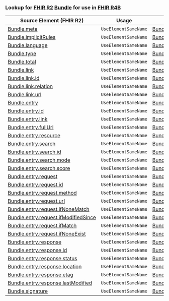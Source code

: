 ### Lookup for [FHIR R2](https://hl7.org/fhir/DSTU2/) [Bundle](https://hl7.org/fhir/DSTU2/Bundle.html) for use in [FHIR R4B](https://hl7.org/fhir/R4B/)

| Source Element (FHIR R2) | Usage | Target |
| -------------- | ----- | ------ |
| [Bundle.meta](https://hl7.org/fhir/DSTU2/Bundle.html#resource) | `UseElementSameName` | [Bundle.meta](https://hl7.org/fhir/R4B/Bundle.html#resource) |
| [Bundle.implicitRules](https://hl7.org/fhir/DSTU2/Bundle.html#resource) | `UseElementSameName` | [Bundle.implicitRules](https://hl7.org/fhir/R4B/Bundle.html#resource) |
| [Bundle.language](https://hl7.org/fhir/DSTU2/Bundle.html#resource) | `UseElementSameName` | [Bundle.language](https://hl7.org/fhir/R4B/Bundle.html#resource) |
| [Bundle.type](https://hl7.org/fhir/DSTU2/Bundle.html#resource) | `UseElementSameName` | [Bundle.type](https://hl7.org/fhir/R4B/Bundle.html#resource) |
| [Bundle.total](https://hl7.org/fhir/DSTU2/Bundle.html#resource) | `UseElementSameName` | [Bundle.total](https://hl7.org/fhir/R4B/Bundle.html#resource) |
| [Bundle.link](https://hl7.org/fhir/DSTU2/Bundle.html#resource) | `UseElementSameName` | [Bundle.link](https://hl7.org/fhir/R4B/Bundle.html#resource) |
| [Bundle.link.id](https://hl7.org/fhir/DSTU2/Bundle.html#resource) | `UseElementSameName` | [Bundle.link.id](https://hl7.org/fhir/R4B/Bundle.html#resource) |
| [Bundle.link.relation](https://hl7.org/fhir/DSTU2/Bundle.html#resource) | `UseElementSameName` | [Bundle.link.relation](https://hl7.org/fhir/R4B/Bundle.html#resource) |
| [Bundle.link.url](https://hl7.org/fhir/DSTU2/Bundle.html#resource) | `UseElementSameName` | [Bundle.link.url](https://hl7.org/fhir/R4B/Bundle.html#resource) |
| [Bundle.entry](https://hl7.org/fhir/DSTU2/Bundle.html#resource) | `UseElementSameName` | [Bundle.entry](https://hl7.org/fhir/R4B/Bundle.html#resource) |
| [Bundle.entry.id](https://hl7.org/fhir/DSTU2/Bundle.html#resource) | `UseElementSameName` | [Bundle.entry.id](https://hl7.org/fhir/R4B/Bundle.html#resource) |
| [Bundle.entry.link](https://hl7.org/fhir/DSTU2/Bundle.html#resource) | `UseElementSameName` | [Bundle.entry.link](https://hl7.org/fhir/R4B/Bundle.html#resource) |
| [Bundle.entry.fullUrl](https://hl7.org/fhir/DSTU2/Bundle.html#resource) | `UseElementSameName` | [Bundle.entry.fullUrl](https://hl7.org/fhir/R4B/Bundle.html#resource) |
| [Bundle.entry.resource](https://hl7.org/fhir/DSTU2/Bundle.html#resource) | `UseElementSameName` | [Bundle.entry.resource](https://hl7.org/fhir/R4B/Bundle.html#resource) |
| [Bundle.entry.search](https://hl7.org/fhir/DSTU2/Bundle.html#resource) | `UseElementSameName` | [Bundle.entry.search](https://hl7.org/fhir/R4B/Bundle.html#resource) |
| [Bundle.entry.search.id](https://hl7.org/fhir/DSTU2/Bundle.html#resource) | `UseElementSameName` | [Bundle.entry.search.id](https://hl7.org/fhir/R4B/Bundle.html#resource) |
| [Bundle.entry.search.mode](https://hl7.org/fhir/DSTU2/Bundle.html#resource) | `UseElementSameName` | [Bundle.entry.search.mode](https://hl7.org/fhir/R4B/Bundle.html#resource) |
| [Bundle.entry.search.score](https://hl7.org/fhir/DSTU2/Bundle.html#resource) | `UseElementSameName` | [Bundle.entry.search.score](https://hl7.org/fhir/R4B/Bundle.html#resource) |
| [Bundle.entry.request](https://hl7.org/fhir/DSTU2/Bundle.html#resource) | `UseElementSameName` | [Bundle.entry.request](https://hl7.org/fhir/R4B/Bundle.html#resource) |
| [Bundle.entry.request.id](https://hl7.org/fhir/DSTU2/Bundle.html#resource) | `UseElementSameName` | [Bundle.entry.request.id](https://hl7.org/fhir/R4B/Bundle.html#resource) |
| [Bundle.entry.request.method](https://hl7.org/fhir/DSTU2/Bundle.html#resource) | `UseElementSameName` | [Bundle.entry.request.method](https://hl7.org/fhir/R4B/Bundle.html#resource) |
| [Bundle.entry.request.url](https://hl7.org/fhir/DSTU2/Bundle.html#resource) | `UseElementSameName` | [Bundle.entry.request.url](https://hl7.org/fhir/R4B/Bundle.html#resource) |
| [Bundle.entry.request.ifNoneMatch](https://hl7.org/fhir/DSTU2/Bundle.html#resource) | `UseElementSameName` | [Bundle.entry.request.ifNoneMatch](https://hl7.org/fhir/R4B/Bundle.html#resource) |
| [Bundle.entry.request.ifModifiedSince](https://hl7.org/fhir/DSTU2/Bundle.html#resource) | `UseElementSameName` | [Bundle.entry.request.ifModifiedSince](https://hl7.org/fhir/R4B/Bundle.html#resource) |
| [Bundle.entry.request.ifMatch](https://hl7.org/fhir/DSTU2/Bundle.html#resource) | `UseElementSameName` | [Bundle.entry.request.ifMatch](https://hl7.org/fhir/R4B/Bundle.html#resource) |
| [Bundle.entry.request.ifNoneExist](https://hl7.org/fhir/DSTU2/Bundle.html#resource) | `UseElementSameName` | [Bundle.entry.request.ifNoneExist](https://hl7.org/fhir/R4B/Bundle.html#resource) |
| [Bundle.entry.response](https://hl7.org/fhir/DSTU2/Bundle.html#resource) | `UseElementSameName` | [Bundle.entry.response](https://hl7.org/fhir/R4B/Bundle.html#resource) |
| [Bundle.entry.response.id](https://hl7.org/fhir/DSTU2/Bundle.html#resource) | `UseElementSameName` | [Bundle.entry.response.id](https://hl7.org/fhir/R4B/Bundle.html#resource) |
| [Bundle.entry.response.status](https://hl7.org/fhir/DSTU2/Bundle.html#resource) | `UseElementSameName` | [Bundle.entry.response.status](https://hl7.org/fhir/R4B/Bundle.html#resource) |
| [Bundle.entry.response.location](https://hl7.org/fhir/DSTU2/Bundle.html#resource) | `UseElementSameName` | [Bundle.entry.response.location](https://hl7.org/fhir/R4B/Bundle.html#resource) |
| [Bundle.entry.response.etag](https://hl7.org/fhir/DSTU2/Bundle.html#resource) | `UseElementSameName` | [Bundle.entry.response.etag](https://hl7.org/fhir/R4B/Bundle.html#resource) |
| [Bundle.entry.response.lastModified](https://hl7.org/fhir/DSTU2/Bundle.html#resource) | `UseElementSameName` | [Bundle.entry.response.lastModified](https://hl7.org/fhir/R4B/Bundle.html#resource) |
| [Bundle.signature](https://hl7.org/fhir/DSTU2/Bundle.html#resource) | `UseElementSameName` | [Bundle.signature](https://hl7.org/fhir/R4B/Bundle.html#resource) |
